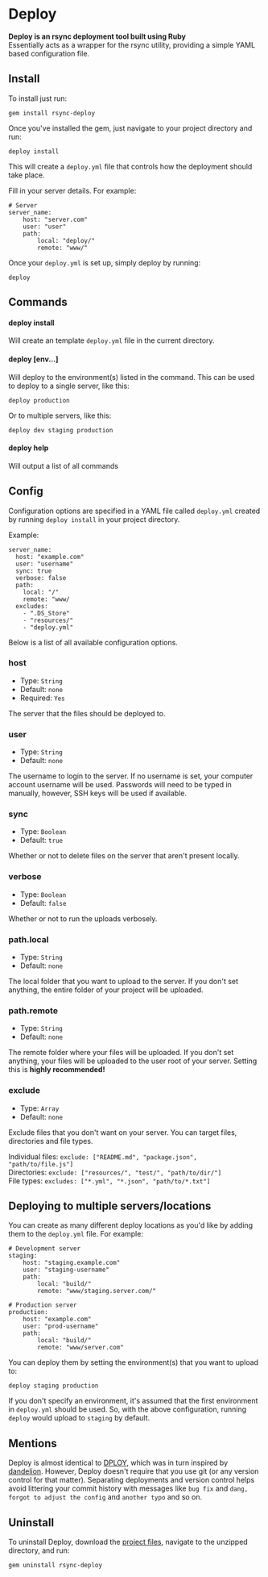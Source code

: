 # Deploy

**Deploy is an rsync deployment tool built using Ruby**  
Essentially acts as a wrapper for the rsync utility, providing a simple YAML based configuration file.


## Install

To install just run:

```
gem install rsync-deploy
```

Once you've installed the gem, just navigate to your project directory and run:

```
deploy install
```

This will create a `deploy.yml` file that controls how the deployment should take place.

Fill in your server details. For example:

```
# Server
server_name:
    host: "server.com"
    user: "user"
    path:
        local: "deploy/"
        remote: "www/"
```

Once your `deploy.yml` is set up, simply deploy by running:

```
deploy
```

## Commands

#### deploy install

Will create an template `deploy.yml` file in the current directory.

#### deploy [env...]

Will deploy to the environment(s) listed in the command. This can be used to deploy to a single server, like this:

```
deploy production
```

Or to multiple servers, like this:

```
deploy dev staging production
```

#### deploy help

Will output a list of all commands


## Config

Configuration options are specified in a YAML file called `deploy.yml` created by running `deploy install` in your project directory.

Example:

```
server_name:
  host: "example.com"
  user: "username"
  sync: true
  verbose: false
  path:
    local: "/"
    remote: "www/
  excludes:
    - ".DS_Store"
    - "resources/"
    - "deploy.yml"

```

Below is a list of all available configuration options.

### host

- Type: `String`
- Default: `none`
- Required: `Yes`

The server that the files should be deployed to.

### user

- Type: `String`
- Default: `none`

The username to login to the server. If no username is set, your computer account username will be used. Passwords will need to be typed in manually, however, SSH keys will be used if available.

### sync

- Type: `Boolean`
- Default: `true`

Whether or not to delete files on the server that aren't present locally.

### verbose

- Type: `Boolean`
- Default: `false`

Whether or not to run the uploads verbosely.

### path.local

- Type: `String`
- Default: `none`

The local folder that you want to upload to the server. If you don't set anything, the entire folder of your project will be uploaded.

### path.remote

- Type: `String`
- Default: `none`

The remote folder where your files will be uploaded. If you don't set anything, your files will be uploaded to the user root of your server. Setting this is **highly recommended!**

### exclude

- Type: `Array`
- Default: `none`

Exclude files that you don't want on your server. You can target files, directories and file types.

Individual files: `exclude: ["README.md", "package.json", "path/to/file.js"]`  
Directories: `exclude: ["resources/", "test/", "path/to/dir/"]`  
File types: `excludes: ["*.yml", "*.json", "path/to/*.txt"]`

## Deploying to multiple servers/locations

You can create as many different deploy locations as you'd like by adding them to the `deploy.yml` file. For example:

```
# Development server
staging:
    host: "staging.example.com"
    user: "staging-username"
    path:
        local: "build/"
        remote: "www/staging.server.com/"

# Production server
production:
    host: "example.com"
    user: "prod-username"
    path:
        local: "build/"
        remote: "www/server.com"
```

You can deploy them by setting the environment(s) that you want to upload to:

```
deploy staging production
```

If you don't specify an environment, it's assumed that the first environment in `deploy.yml` should be used. So, with the above configuration, running `deploy` would upload to `staging` by default.


## Mentions

Deploy is almost identical to [DPLOY](https://github.com/LeanMeanFightingMachine/dploy), which was in turn inspired by [dandelion](https://github.com/scttnlsn/dandelion). However, Deploy doesn't require that you use git (or any version control for that matter). Separating deployments and version control helps avoid littering your commit history with messages like `bug fix` and `dang, forgot to adjust the config` and `another typo` and so on.


## Uninstall

To uninstall Deploy, download the [project files](https://github.com/rosszurowski/deploy/archive/master.zip), navigate to the unzipped directory, and run:

```
gem uninstall rsync-deploy
```
